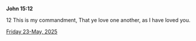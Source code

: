 **John 15:12**

12 This is my commandment, That ye love one another, as I have loved you.

[Friday 23-May, 2025](https://getbible.life/kjv/John/15/12)
